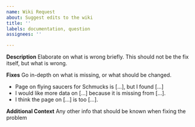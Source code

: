 ```yaml
---
name: Wiki Request
about: Suggest edits to the wiki
title: ''
labels: documentation, question
assignees: ''

---
```


**Description**
Elaborate on what is wrong briefly. This should not be the fix itself, but what is wrong.

**Fixes**
Go in-depth on what is missing, or what should be changed.
 - Page on flying saucers for Schmucks is [...], but I found [...]
 - I would like more data on [...] because it is missing from [...].
 - I think the page on [...] is too [...].

**Additional Context**
Any other info that should be known when fixing the problem
